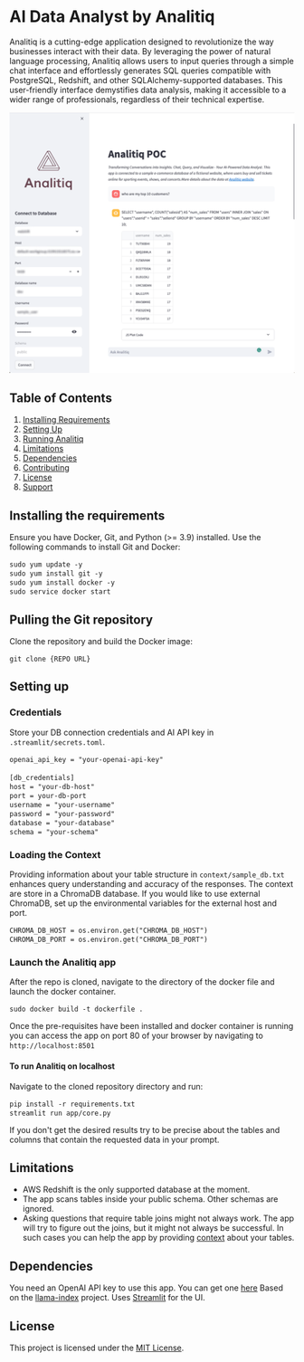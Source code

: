 # AI Data Analyst by Analitiq
Analitiq is a cutting-edge application designed to revolutionize the way businesses interact with their data. By leveraging the power of natural language processing, Analitiq allows users to input queries through a simple chat interface and effortlessly generates SQL queries compatible with PostgreSQL, Redshift, and other SQLAlchemy-supported databases. This user-friendly interface demystifies data analysis, making it accessible to a wider range of professionals, regardless of their technical expertise.

![](docs/img/app_image.png)

## Table of Contents
1. [Installing Requirements](#installing-requirements)
2. [Setting Up](#setting-up)
3. [Running Analitiq](#running-analitiq)
4. [Limitations](#limitations)
5. [Dependencies](#dependencies)
6. [Contributing](#contributing)
7. [License](#license)
8. [Support](#support)

## Installing the requirements
Ensure you have Docker, Git, and Python (>= 3.9) installed. Use the following commands to install Git and Docker:
```
sudo yum update -y
sudo yum install git -y
sudo yum install docker -y
sudo service docker start
```

## Pulling the Git repository
Clone the repository and build the Docker image:
```
git clone {REPO URL}
```

## Setting up
### Credentials
Store your DB connection credentials and AI API key in `.streamlit/secrets.toml`.
```
openai_api_key = "your-openai-api-key"

[db_credentials]
host = "your-db-host"
port = your-db-port
username = "your-username"
password = "your-password"
database = "your-database"
schema = "your-schema"
```

### Loading the Context
Providing information about your table structure in `context/sample_db.txt` enhances query understanding and accuracy of the responses.
The context are store in a ChromaDB database. 
If you would like to use external ChromaDB, set up the environmental variables for the external host and port.
```
CHROMA_DB_HOST = os.environ.get("CHROMA_DB_HOST")
CHROMA_DB_PORT = os.environ.get("CHROMA_DB_PORT")
```
### Launch the Analitiq app
After the repo is cloned, navigate to the directory of the docker file and launch the docker container.
```
sudo docker build -t dockerfile .
```
Once the pre-requisites have been installed and docker container is running you can access the app on port 80 of your browser by navigating to `http://localhost:8501`

#### To run Analitiq on localhost
Navigate to the cloned repository directory and run:
```
pip install -r requirements.txt
streamlit run app/core.py
```

If you don't get the desired results try to be precise about the tables and columns that contain the requested data in your prompt.

## Limitations
- AWS Redshift is the only supported database at the moment.
- The app scans tables inside your public schema. Other schemas are ignored.
- Asking questions that require table joins might not always work. The app will try to figure out the joins, but it might not always be successful. In such cases you can help the app by providing [context](#contet) about your tables.

## Dependencies
You need an OpenAI API key to use this app. You can get one [here](https://platform.openai.com/)
Based on the [llama-index](https://github.com/jerryjliu/llama_index) project.
Uses [Streamlit](https://streamlit.io/) for the UI.

## License
This project is licensed under the [MIT License](https://opensource.org/licenses/MIT).